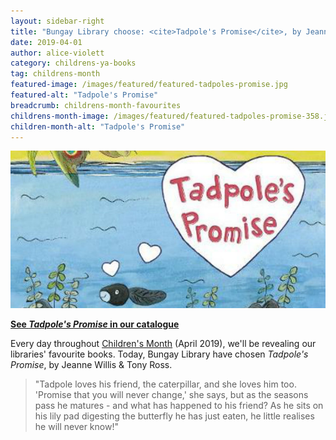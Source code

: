 ```yaml
---
layout: sidebar-right
title: "Bungay Library choose: <cite>Tadpole's Promise</cite>, by Jeanne Willis & Tony Ross"
date: 2019-04-01
author: alice-violett
category: childrens-ya-books
tag: childrens-month
featured-image: /images/featured/featured-tadpoles-promise.jpg
featured-alt: "Tadpole's Promise"
breadcrumb: childrens-month-favourites
childrens-month-image: /images/featured/featured-tadpoles-promise-358.jpg
children-month-alt: "Tadpole's Promise"
---
```


![Tadpole's Promise](/images/featured/featured-tadpoles-promise.jpg)

**[See <cite>Tadpole's Promise</cite> in our catalogue](https://suffolk.spydus.co.uk/cgi-bin/spydus.exe/ENQ/OPAC/BIBENQ?BRN=2378795)**

Every day throughout [Children's Month](/childrens-month/) (April 2019), we'll be revealing our libraries' favourite books. Today, Bungay Library have chosen <cite>Tadpole's Promise</cite>, by Jeanne Willis & Tony Ross.

> "Tadpole loves his friend, the caterpillar, and she loves him too. 'Promise that you will never change,' she says, but as the seasons pass he matures - and what has happened to his friend? As he sits on his lily pad digesting the butterfly he has just eaten, he little realises he will never know!"
